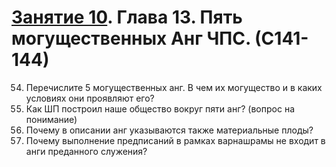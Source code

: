 # [Занятие 10](lessons/10.md). Глава 13. Пять могущественных Анг ЧПС. (С141-144)

54. Перечислите 5 могущественных анг. В чем их могущество и в каких условиях они проявляют его?
55. Как ШП построил наше общество вокруг пяти анг? (вопрос на понимание)
56. Почему в описании анг указываются также материальные плоды?
57. Почему выполнение предписаний в рамках варнашрамы не входит в анги преданного служения?
